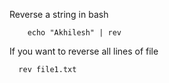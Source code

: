 Reverse a string in bash 
```
	echo "Akhilesh" | rev
```

If you want to reverse all lines of file 

```
  rev file1.txt
```